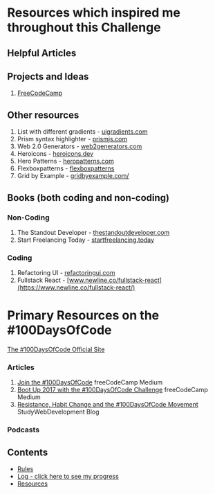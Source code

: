 # Resources which inspired me throughout this Challenge

## Helpful Articles

## Projects and Ideas
1. [FreeCodeCamp](https://www.freecodecamp.com)

## Other resources
1. List with different gradients - [uigradients.com](https://uigradients.com/)
2. Prism syntax highlighter - [prismjs.com](https://prismjs.com/)
3. Web 2.0 Generators - [web2generators.com](https://www.web2generators.com/)
4. Heroicons - [heroicons.dev](https://heroicons.dev/)
5. Hero Patterns - [heropatterns.com](https://www.heropatterns.com/)
6. Flexboxpatterns - [flexboxpatterns](https://www.flexboxpatterns.com/)
7. Grid by Example - [gridbyexample.com/](https://gridbyexample.com/)

## Books (both coding and non-coding)

### Non-Coding
1. The Standout Developer - [thestandoutdeveloper.com](https://www.thestandoutdeveloper.com/)
2. Start Freelancing Today - [startfreelancing.today](https://startfreelancing.today/)

### Coding
1. Refactoring UI - [refactoringui.com](https://refactoringui.com/book/)
2. Fullstack React - [www.newline.co/fullstack-react](https://www.newline.co/fullstack-react/)

# Primary Resources on the #100DaysOfCode

[The #100DaysOfCode Official Site](http://100daysofcode.com/)

### Articles
1. [Join the #100DaysOfCode](https://medium.freecodecamp.com/join-the-100daysofcode-556ddb4579e4) freeCodeCamp Medium
2. [Boot Up 2017 with the #100DaysOfCode Challenge](https://medium.freecodecamp.com/start-2017-with-the-100daysofcode-improved-and-updated-18ce604b237b) freeCodeCamp Medium 
3. [Resistance, Habit Change and the #100DaysOfCode Movement](https://studywebdevelopment.com/100-days-of-code.html) StudyWebDevelopment Blog

### Podcasts

## Contents
* [Rules](rules.md)
* [Log - click here to see my progress](log.md)
* [Resources](resources.md)
